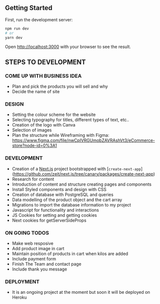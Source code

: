 ## Getting Started
First, run the development server:
```bash
npm run dev
# or
yarn dev
```
Open [http://localhost:3000](http://localhost:3000) with your browser to see the result.

## STEPS TO DEVELOPMENT

### COME UP WITH BUSINESS IDEA
  - Plan and pick the products you will sell and why
  - Decide the name of site

### DESIGN
  - Setting the colour scheme for the website
  - Selecting typography for titles, different types of text, etc..
  - Creation of the logo with Canva
  - Selection of images
  - Plan the structure while Wireframing with Figma: https://www.figma.com/file/nwCpIVRGUmobZAVRAshVt3/eCommerce-store?node-id=0%3A1
  
### DEVELOPMENT
  - Creation of a [Next.js](https://nextjs.org/) project bootstrapped with [`create-next-app`]
    (https://github.com/zeit/next.js/tree/canary/packages/create-next-app)
  - Research for content
  - Introduction of content and structure creating pages and components 
  - Install Styled components and design with CSS
  - Creation of database with PostgreSQL and queries
  - Data modelling of the product object and the cart array
  - Migrations to import the database information to my project
  - Javascript for functionality and interactions
  - JS Cookies for setting and getting cookies
  - Next cookies for getServerSideProps
  
### ON GOING TODOS
  - Make web resposive
  - Add product image in cart
  - Maintain position of products in cart when kilos are added
  - Include payment form
  - Finish The Team and contact page
  - Include thank you message

### DEPLOYMENT
  - It is an ongoing project at the moment but soon it will be deployed on Heroku
 

